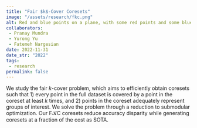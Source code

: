 ```yaml
---
title: "Fair $k$-Cover Coresets"
image: "/assets/research/fkc.png"
alt: Red and blue points on a plane, with some red points and some blue points having a circle around them. 
collaborators: 
 - Pranay Mundra
 - Yurong Yu
 - Fatemeh Nargesian
date: 2022-11-31
date_str: "2022"
tags:
 - research
permalink: false
---
```


We study the fair $k$-cover problem, which aims to efficiently obtain coresets such that 1) every point in the full dataset is covered by a point in the coreset at least $k$ times, and 2) points in the coreset adequately represent groups of interest. We solve the problem through a reduction to submodular optimization. Our $\mathrm{F}\mathcal{K}\mathrm{C}$ coresets reduce accuracy disparity while generating coresets at a fraction of the cost as SOTA. 